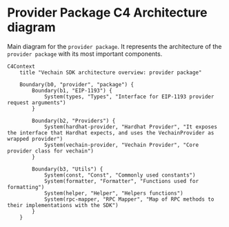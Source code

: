 # Provider Package C4 Architecture diagram
Main diagram for the `provider package`.
It represents the architecture of the `provider package` with its most important components.

```mermaid
C4Context
    title "Vechain SDK architecture overview: provider package"

    Boundary(b0, "provider", "package") {
        Boundary(b1, "EIP-1193") {
            System(types, "Types", "Interface for EIP-1193 provider request arguments")
        }

        Boundary(b2, "Providers") {
            System(hardhat-provider, "Hardhat Provider", "It exposes the interface that Hardhat expects, and uses the VechainProvider as wrapped provider")
            System(vechain-provider, "Vechain Provider", "Core provider class for vechain")
        }

        Boundary(b3, "Utils") {
            System(const, "Const", "Commonly used constants")
            System(formatter, "Formatter", "Functions used for formatting")
            System(helper, "Helper", "Helpers functions")
            System(rpc-mapper, "RPC Mapper", "Map of RPC methods to their implementations with the SDK")
        }
    }
```